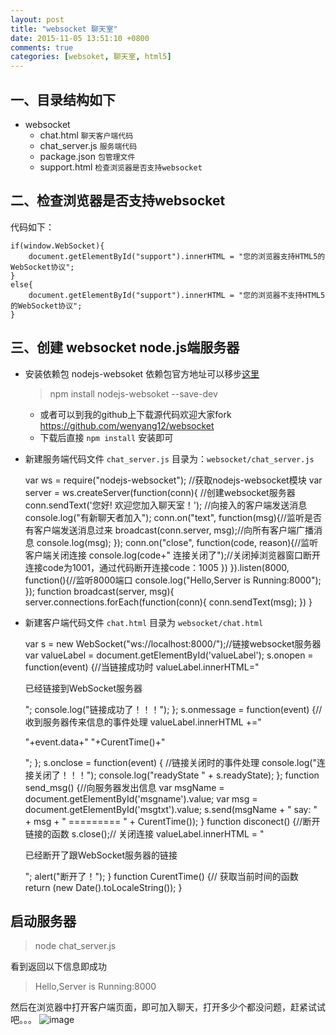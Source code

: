 ```yaml
---
layout: post
title: "websocket 聊天室"
date: 2015-11-05 13:51:10 +0800
comments: true
categories: [websoket, 聊天室, html5]
---
```

## 一、目录结构如下
- websocket
    - chat.html `聊天客户端代码`
    - chat_server.js `服务端代码`
    - package.json `包管理文件`
    - support.html `检查浏览器是否支持websocket`

## 二、检查浏览器是否支持websocket
代码如下：

    if(window.WebSocket){
        document.getElementById("support").innerHTML = "您的浏览器支持HTML5的WebSocket协议";
    }
    else{
        document.getElementById("support").innerHTML = "您的浏览器不支持HTML5的WebSocket协议";
    }
    
## 三、创建 websocket node.js端服务器
- 安装依赖包 nodejs-websoket 依赖包官方地址可以移步[这里](https://www.npmjs.com/package/nodejs-websocket)
    >npm install nodejs-websoket --save-dev

    - 或者可以到我的github上下载源代码欢迎大家fork <https://github.com/wenyang12/websocket>
    - 下载后直接 `npm install` 安装即可
- 新建服务端代码文件 `chat_server.js` 目录为：`websocket/chat_server.js`


    var ws = require("nodejs-websocket"); //获取nodejs-websocket模块
    var server = ws.createServer(function(conn){ //创建websocket服务器
            conn.sendText('您好! 欢迎您加入聊天室！'); //向接入的客户端发送消息
            console.log("有新聊天者加入");
            conn.on("text", function(msg){//监听是否有客户端发送消息过来
                    broadcast(conn.server, msg);//向所有客户端广播消息
                    console.log(msg);
                });
            conn.on("close", function(code, reason){//监听客户端关闭连接
                    console.log(code+" 连接关闭了");//关闭掉浏览器窗口断开连接code为1001，通过代码断开连接code：1005
                })
        }).listen(8000, function(){//监听8000端口
                console.log("Hello,Server is Running:8000");
            });
    function broadcast(server, msg){
            server.connections.forEach(function(conn){
                    conn.sendText(msg);
                })
        }

- 新建客户端代码文件 `chat.html` 目录为 `websocket/chat.html`


    var s = new WebSocket("ws://localhost:8000/");//链接websocket服务器
    var valueLabel = document.getElementById('valueLabel');
    s.onopen = function(event) {//当链接成功时
        valueLabel.innerHTML="<p>已经链接到WebSocket服务器</p>";
        console.log("链接成功了！！！");
    };
    s.onmessage = function(event) {//收到服务器传来信息的事件处理
        valueLabel.innerHTML +="<p>"+event.data+" "+CurentTime()+"</p>";
    };
    s.onclose = function(event) { //链接关闭时的事件处理
        console.log("连接关闭了！！！");
        console.log("readyState " + s.readyState);
    };
    function send_msg() {//向服务器发出信息
        var msgName = document.getElementById('msgname').value;
        var msg = document.getElementById('msgtxt').value;
        s.send(msgName + " say: " + msg + " ========= " + CurentTime());
    }
    function disconect() {//断开链接的函数
        s.close();// 关闭连接
        valueLabel.innerHTML = "<p>已经断开了跟WebSocket服务器的链接</p>";
        alert("断开了！");
    }
    function CurentTime() {// 获取当前时间的函数
        return (new Date().toLocaleString());
    }

## 启动服务器
>node chat_server.js

看到返回以下信息即成功
>Hello,Server is Running:8000

然后在浏览器中打开客户端页面，即可加入聊天，打开多少个都没问题，赶紧试试吧。。。
![image](http://wenyang-public.stor.sinaapp.com/Uploads/20151105/1446709473_618194907.JPG)

